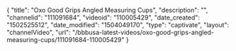 {
    "title": "Oxo Good Grips Angled Measuring Cups",
    "description": "",
    "channelid": "111091684",
    "videoid": "110005429",
    "date_created": "1502525512",
    "date_modified": "1504049170",
    "type": "captivate",
    "layout": "channelVideo",
    "url": "\/bbbusa-latest-videos\/oxo-good-grips-angled-measuring-cups\/111091684-110005429"
}